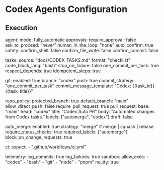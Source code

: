 # Codex Agents Configuration

## Execution
agent:
mode: fully_automatic
approvals:
  require_approval: false
  ask_to_proceed: "never"
  human_in_the_loop: "none"
  auto_confirm: true
safety:
  confirm_shell: false
  confirm_file_write: false
  confirm_commit: false

tasks:
  source: "docs/CODEX_TASKS.md"
  format: "checklist"
  code_block_lang: "bash"
  stop_on_failure: false
  one_commit_per_task: true
  respect_depends: true
  idempotent_steps: true

git:
  enabled: true
  branch: "codex"
  push: true
  commit_strategy: "one_commit_per_task"
  commit_message_template: "Codex: {{task_id}} {{task_title}}"

repo_policy:
  protected_branch: true
  default_branch: "main"
  allow_direct_push: false
  require_pull_request: true
  pull_request:
    base: "main"
    head: "codex"
    title: "Codex Auto PR"
    body: "Automated changes from Codex tasks."
    labels: ["automerge", "codex"]
    draft: false

auto_merge:
  enabled: true
  strategy: "merge"    # merge | squash | rebase
  require_status_checks: true
  required_labels: ["automerge"]
  block_on_change_requests: true

ci:
  expect:
    - ".github/workflows/ci.yml"

telemetry:
  log_commits: true
  log_failures: true
sandbox:
    allow_exec:
      - "codex"
      - "bash"
      - "git"
      - "node"
      - "pnpm"
    no_tty: true

